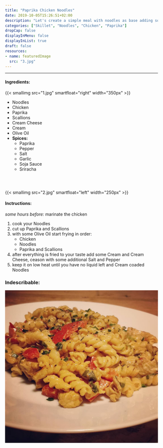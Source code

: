```yaml
---
title: "Paprika Chicken Noodles"
date: 2019-10-05T15:26:51+02:00
description: "Let's create a simple meal with noodles as base adding some vegetables and marinated chicken."
categories: ["Skillet", "Noodles", "Chicken", "Paprika"]
dropCap: false
displayInMenu: false
displayInList: true
draft: false
resources:
- name: featuredImage
  src: "3.jpg"
---
```


----

#### Ingredients:

{{< smallimg src="1.jpg" smartfloat="right" width="350px" >}}

* Noodles
* Chicken
* Paprika
* Scallions
* Cream Cheese
* Cream
* Olive Oil
* **Spices:**
	* Paprika
	* Pepper
	* Salt
	* Garlic
	* Soja Sauce
	* Sriracha

<div style="clear: both;height: 32px;">&nbsp;</div>

{{< smallimg src="2.jpg" smartfloat="left" width="250px" >}}

#### Inctructions:
*some hours before:* marinate the chicken 

1. cook your Noodles
2. cut up Paprika and Scallions
3. with some Olive Oil start frying in order:
	* Chicken
	* Noodles
	* Paprika and Scallions
4. after everything is fried to your taste add some Cream and Cream Cheese, ceason with some additional Salt and Pepper
5. keep it on low heat until you have no liquid left and Cream coaded Noodles

### Indescribable:
![finished](3.jpg)
